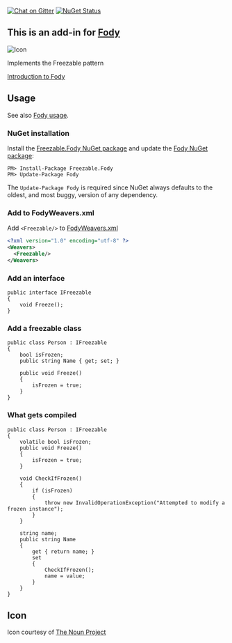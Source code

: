 [![Chat on Gitter](https://img.shields.io/gitter/room/fody/fody.svg?style=flat&max-age=86400)](https://gitter.im/Fody/Fody)
[![NuGet Status](http://img.shields.io/nuget/v/Freezable.Fody.svg?style=flat&max-age=86400)](https://www.nuget.org/packages/Freezable.Fody/)


## This is an add-in for [Fody](https://github.com/Fody/Fody/)

![Icon](https://raw.github.com/Fody/Freezable/master/package_icon.png)

Implements the Freezable pattern

[Introduction to Fody](http://github.com/Fody/Fody/wiki/SampleUsage)


## Usage

See also [Fody usage](https://github.com/Fody/Fody#usage).


### NuGet installation

Install the [Freezable.Fody NuGet package](https://nuget.org/packages/Freezable.Fody/) and update the [Fody NuGet package](https://nuget.org/packages/Fody/):

```
PM> Install-Package Freezable.Fody
PM> Update-Package Fody
```

The `Update-Package Fody` is required since NuGet always defaults to the oldest, and most buggy, version of any dependency.


### Add to FodyWeavers.xml

Add `<Freezable/>` to [FodyWeavers.xml](https://github.com/Fody/Fody#add-fodyweaversxml)

```xml
<?xml version="1.0" encoding="utf-8" ?>
<Weavers>
  <Freezable/>
</Weavers>
```



### Add an interface

```
public interface IFreezable
{
    void Freeze();
}
```


### Add a freezable class

```
public class Person : IFreezable
{
    bool isFrozen;
    public string Name { get; set; }

    public void Freeze()
    {
        isFrozen = true;
    }
}
```


### What gets compiled

```
public class Person : IFreezable
{
    volatile bool isFrozen;
    public void Freeze()
    {
        isFrozen = true;
    }

    void CheckIfFrozen()
    {
        if (isFrozen)
        {
            throw new InvalidOperationException("Attempted to modify a frozen instance");
        }
    }

    string name;
    public string Name
    {
        get { return name; }
        set
        {
            CheckIfFrozen();
            name = value;
        }
    }
}
```


## Icon

Icon courtesy of [The Noun Project](http://thenounproject.com)